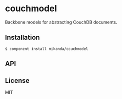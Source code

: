 
# couchmodel

  Backbone models for abstracting CouchDB documents.

## Installation

    $ component install mikanda/couchmodel

## API

   

## License

  MIT
